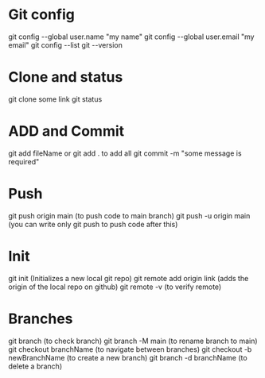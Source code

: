 # Git config
git config --global user.name "my name"
git config --global user.email "my email"
git config --list
git --version

# Clone and status
git clone some link
git status

# ADD and Commit
git add fileName or git add . to add all
git commit -m "some message is required"

# Push
git push origin main (to push code to main branch)
git push -u origin main (you can write only git push to push code after this)

# Init 
git init (Initializes a new local git repo)
git remote add origin link (adds the origin of the local repo on github)
git remote -v (to verify remote)

# Branches
git branch (to check branch)
git branch -M main (to rename branch to main)
git checkout branchName (to navigate between branches)
git checkout -b newBranchName (to create a new branch)
git branch -d branchName (to delete a branch)
